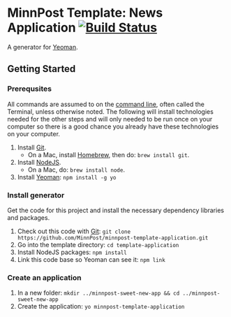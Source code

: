 # MinnPost Template: News Application [![Build Status](https://secure.travis-ci.org/MinnPost/minnpost-template-application.png?branch=master)](https://travis-ci.org/MinnPost/minnpost-template-application)

A generator for [Yeoman](http://yeoman.io).

## Getting Started

### Prerequsites

All commands are assumed to on the [command line](http://en.wikipedia.org/wiki/Command-line_interface), often called the Terminal, unless otherwise noted.  The following will install technologies needed for the other steps and will only needed to be run once on your computer so there is a good chance you already have these technologies on your computer.

1. Install [Git](http://git-scm.com/).
   * On a Mac, install [Homebrew](http://brew.sh/), then do: `brew install git`.
1. Install [NodeJS](http://nodejs.org/).
   * On a Mac, do: `brew install node`.
1. Install [Yeoman](http://yeoman.io/): `npm install -g yo`

### Install generator

Get the code for this project and install the necessary dependency libraries and packages.

1. Check out this code with [Git](http://git-scm.com/): `git clone https://github.com/MinnPost/minnpost-template-application.git`
1. Go into the template directory: `cd template-application`
1. Install NodeJS packages: `npm install`
1. Link this code base so Yeoman can see it: `npm link`

### Create an application

1. In a new folder: `mkdir ../minnpost-sweet-new-app && cd ../minnpost-sweet-new-app`
1. Create the application: `yo minnpost-template-application`

